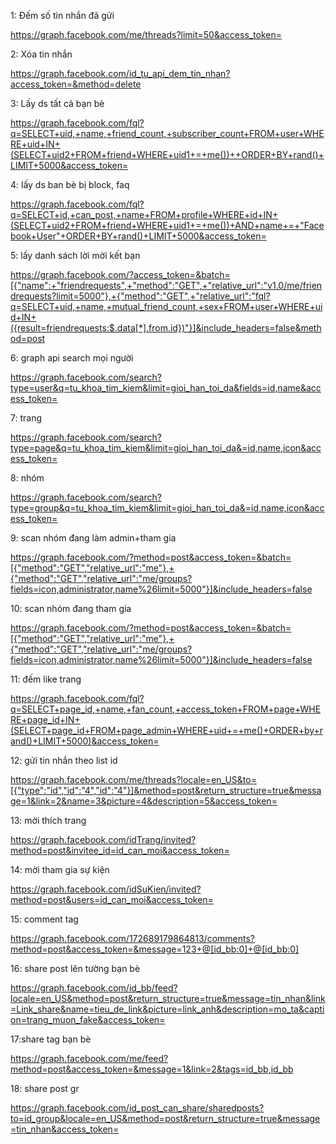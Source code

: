 1: Đếm số tin nhắn đã gửi

https://graph.facebook.com/me/threads?limit=50&access_token=

2: Xóa tin nhắn

https://graph.facebook.com/id_tu_api_dem_tin_nhan?access_token=&method=delete

3: Lấy ds tất cả bạn bè

https://graph.facebook.com/fql?q=SELECT+uid,+name,+friend_count,+subscriber_count+FROM+user+WHERE+uid+IN+(SELECT+uid2+FROM+friend+WHERE+uid1+=+me())++ORDER+BY+rand()+LIMIT+5000&access_token=

4: lấy ds ban bè bị block, faq

https://graph.facebook.com/fql?q=SELECT+id,+can_post,+name+FROM+profile+WHERE+id+IN+(SELECT+uid2+FROM+friend+WHERE+uid1+=+me())+AND+name+=+"Facebook+User"+ORDER+BY+rand()+LIMIT+5000&access_token=

5: lấy danh sách lời mời kết bạn

https://graph.facebook.com/?access_token=&batch=[{"name":+"friendrequests",+"method":"GET",+"relative_url":"v1.0/me/friendrequests?limit=5000"},+{"method":"GET",+"relative_url":"fql?q=SELECT+uid,+name,+mutual_friend_count,+sex+FROM+user+WHERE+uid+IN+({result=friendrequests:$.data[*].from.id})"}]&include_headers=false&method=post

6: graph api search mọi người

https://graph.facebook.com/search?type=user&q=tu_khoa_tim_kiem&limit=gioi_han_toi_da&fields=id,name&access_token=

7: trang

https://graph.facebook.com/search?type=page&q=tu_khoa_tim_kiem&limit=gioi_han_toi_da&=id,name,icon&access_token=

8: nhóm

https://graph.facebook.com/search?type=group&q=tu_khoa_tim_kiem&limit=gioi_han_toi_da&=id,name,icon&access_token=

9: scan nhóm đang làm admin+tham gia

https://graph.facebook.com/?method=post&access_token=&batch=[{"method":"GET","relative_url":"me"},+{"method":"GET","relative_url":"me/groups?fields=icon,administrator,name%26limit=5000"}]&include_headers=false

10: scan nhóm đang tham gia

https://graph.facebook.com/?method=post&access_token=&batch=[{"method":"GET","relative_url":"me"},+{"method":"GET","relative_url":"me/groups?fields=icon,administrator,name%26limit=5000"}]&include_headers=false

11: đếm like trang

https://graph.facebook.com/fql?q=SELECT+page_id,+name,+fan_count,+access_token+FROM+page+WHERE+page_id+IN+(SELECT+page_id+FROM+page_admin+WHERE+uid+=+me()+ORDER+by+rand()+LIMIT+5000)&access_token=

12: gửi tin nhắn theo list id

https://graph.facebook.com/me/threads?locale=en_US&to=[{"type":"id","id":"4","id":"4"}]&method=post&return_structure=true&message=1&link=2&name=3&picture=4&description=5&access_token=

13: mời thích trang

https://graph.facebook.com/idTrang/invited?method=post&invitee_id=id_can_moi&access_token=
 
14: mời tham gia sự kiện

https://graph.facebook.com/idSuKien/invited?method=post&users=id_can_moi&access_token=

15: comment tag

https://graph.facebook.com/172689179864813/comments?method=post&access_token=&message=123+@[id_bb:0]+@[id_bb:0]

16: share post lên tường bạn bè

https://graph.facebook.com/id_bb/feed?locale=en_US&method=post&return_structure=true&message=tin_nhan&link=Link_share&name=tieu_de_link&picture=link_anh&description=mo_ta&caption=trang_muon_fake&access_token=

17:share tag bạn bè

https://graph.facebook.com/me/feed?method=post&access_token=&message=1&link=2&tags=id_bb,id_bb

18: share post gr

https://graph.facebook.com/id_post_can_share/sharedposts?to=id_group&locale=en_US&method=post&return_structure=true&message=tin_nhan&access_token=

